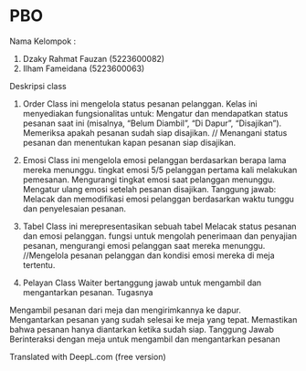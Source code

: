 # PBO
Nama Kelompok : 
1. Dzaky Rahmat Fauzan (5223600082)
2. Ilham Fameidana (5223600063)
   
Deskripsi class
1. Order
Class ini mengelola status pesanan pelanggan. Kelas ini menyediakan fungsionalitas untuk:
Mengatur dan mendapatkan status pesanan saat ini (misalnya, “Belum Diambil”, “Di Dapur”, “Disajikan”).
Memeriksa apakah pesanan sudah siap disajikan.
// Menangani status pesanan dan menentukan kapan pesanan siap disajikan.

3. Emosi
Class ini mengelola emosi pelanggan berdasarkan berapa lama mereka menunggu.
tingkat emosi  5/5 pelanggan pertama kali melakukan pemesanan.
Mengurangi tingkat emosi saat pelanggan menunggu.
Mengatur ulang emosi setelah pesanan disajikan.
Tanggung jawab: Melacak dan memodifikasi emosi pelanggan berdasarkan waktu tunggu dan penyelesaian pesanan.

4. Tabel
 Class ini merepresentasikan sebuah tabel
Melacak status pesanan dan emosi pelanggan.
fungsi untuk mengolah penerimaan dan penyajian pesanan, mengurangi emosi pelanggan saat mereka menunggu.
//Mengelola pesanan pelanggan dan kondisi emosi mereka di meja tertentu.

5. Pelayan
Class Waiter bertanggung jawab untuk mengambil dan mengantarkan pesanan. Tugasnya

Mengambil pesanan dari meja dan mengirimkannya ke dapur.
Mengantarkan pesanan yang sudah selesai ke meja yang tepat.
Memastikan bahwa pesanan hanya diantarkan ketika sudah siap.
Tanggung Jawab Berinteraksi dengan meja untuk mengambil dan mengantarkan pesanan

Translated with DeepL.com (free version)
